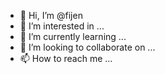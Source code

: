 - 👋 Hi, I’m @fijen
- 👀 I’m interested in ...
- 🌱 I’m currently learning ...
- 💞️ I’m looking to collaborate on ...
- 📫 How to reach me ...

<!---
Fijen/Fijen is a ✨ special ✨ repository because its `README.md` (this file) appears on your GitHub profile.
You can click the Preview link to take a look at your changes.
--->

